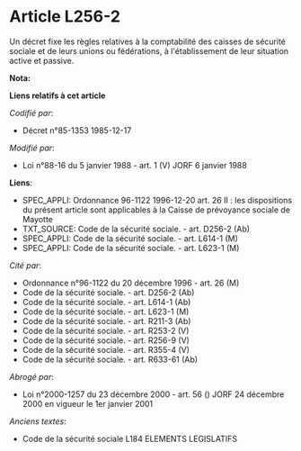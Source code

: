 # Article L256-2

Un décret fixe les règles relatives à la comptabilité des caisses de sécurité sociale et de leurs unions ou fédérations, à
l'établissement de leur situation active et passive.

**Nota:**



**Liens relatifs à cet article**

_Codifié par_:

  - Décret n°85-1353 1985-12-17

_Modifié par_:

  - Loi n°88-16 du 5 janvier 1988 - art. 1 (V) JORF 6 janvier 1988

**Liens**:

  - SPEC_APPLI: Ordonnance 96-1122 1996-12-20 art. 26 II : les dispositions du présent article sont applicables à la Caisse de prévoyance sociale de Mayotte
  - TXT_SOURCE: Code de la sécurité sociale. - art. D256-2 (Ab)
  - SPEC_APPLI: Code de la sécurité sociale. - art. L614-1 (M)
  - SPEC_APPLI: Code de la sécurité sociale. - art. L623-1 (M)

_Cité par_:

  - Ordonnance n°96-1122 du 20 décembre 1996 - art. 26 (M)
  - Code de la sécurité sociale. - art. D256-2 (Ab)
  - Code de la sécurité sociale. - art. L614-1 (Ab)
  - Code de la sécurité sociale. - art. L623-1 (M)
  - Code de la sécurité sociale. - art. R211-3 (Ab)
  - Code de la sécurité sociale. - art. R253-2 (V)
  - Code de la sécurité sociale. - art. R256-9 (V)
  - Code de la sécurité sociale. - art. R355-4 (V)
  - Code de la sécurité sociale. - art. R633-61 (Ab)

_Abrogé par_:

  - Loi n°2000-1257 du 23 décembre 2000 - art. 56 () JORF 24 décembre 2000 en vigueur le 1er janvier 2001

_Anciens textes_:

  - Code de la sécurité sociale L184 ELEMENTS LEGISLATIFS
